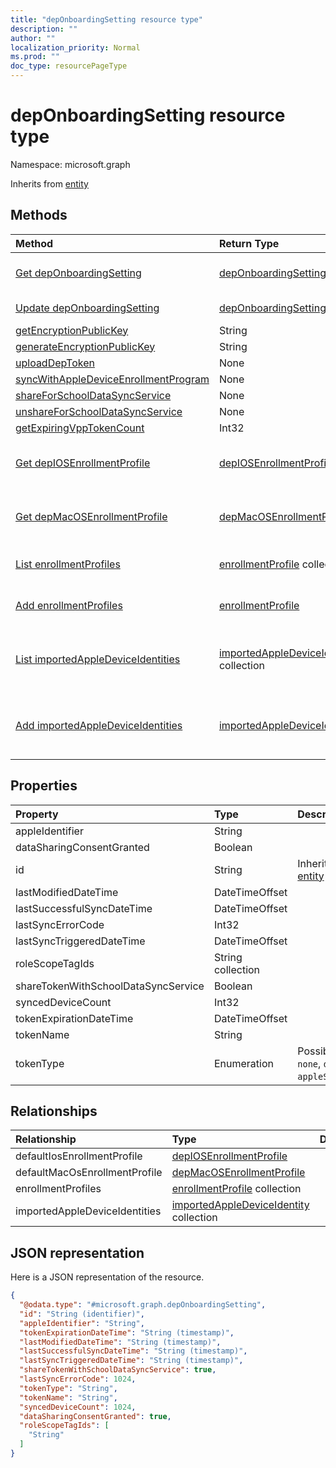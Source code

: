 ```yaml
---
title: "depOnboardingSetting resource type"
description: ""
author: ""
localization_priority: Normal
ms.prod: ""
doc_type: resourcePageType
---
```


# depOnboardingSetting resource type


Namespace: microsoft.graph




Inherits from [entity](../resources/entity.md)

## Methods
|Method|Return Type|Description|
|:---|:---|:---|
|[Get depOnboardingSetting](../api/deponboardingsetting-get.md)|[depOnboardingSetting](../resources/deponboardingsetting.md)|Read properties and relationships of the [depOnboardingSetting](../resources/deponboardingsetting.md) object.|
|[Update depOnboardingSetting](../api/deponboardingsetting-update.md)|[depOnboardingSetting](../resources/deponboardingsetting.md)|Update the properties of a [depOnboardingSetting](../resources/deponboardingsetting.md) object.|
|[getEncryptionPublicKey](../api/deponboardingsetting-getencryptionpublickey.md)|String||
|[generateEncryptionPublicKey](../api/deponboardingsetting-generateencryptionpublickey.md)|String||
|[uploadDepToken](../api/deponboardingsetting-uploaddeptoken.md)|None||
|[syncWithAppleDeviceEnrollmentProgram](../api/deponboardingsetting-syncwithappledeviceenrollmentprogram.md)|None||
|[shareForSchoolDataSyncService](../api/deponboardingsetting-shareforschooldatasyncservice.md)|None||
|[unshareForSchoolDataSyncService](../api/deponboardingsetting-unshareforschooldatasyncservice.md)|None||
|[getExpiringVppTokenCount](../api/deponboardingsetting-getexpiringvpptokencount.md)|Int32||
|[Get depIOSEnrollmentProfile](../api/depiosenrollmentprofile-get.md)|[depIOSEnrollmentProfile](../resources/depiosenrollmentprofile.md)|Read properties and relationships of the [depIOSEnrollmentProfile](../resources/depiosenrollmentprofile.md) object.|
|[Get depMacOSEnrollmentProfile](../api/depmacosenrollmentprofile-get.md)|[depMacOSEnrollmentProfile](../resources/depmacosenrollmentprofile.md)|Read properties and relationships of the [depMacOSEnrollmentProfile](../resources/depmacosenrollmentprofile.md) object.|
|[List enrollmentProfiles](../api/deponboardingsetting-list-enrollmentprofiles.md)|[enrollmentProfile](../resources/enrollmentprofile.md) collection|Get the enrollmentProfiles from the enrollmentProfiles navigation property.|
|[Add enrollmentProfiles](../api/deponboardingsetting-post-enrollmentprofiles.md)|[enrollmentProfile](../resources/enrollmentprofile.md)|Add enrollmentProfiles by posting to the enrollmentProfiles collection.|
|[List importedAppleDeviceIdentities](../api/deponboardingsetting-list-importedappledeviceidentities.md)|[importedAppleDeviceIdentity](../resources/importedappledeviceidentity.md) collection|Get the importedAppleDeviceIdentities from the importedAppleDeviceIdentities navigation property.|
|[Add importedAppleDeviceIdentities](../api/deponboardingsetting-post-importedappledeviceidentities.md)|[importedAppleDeviceIdentity](../resources/importedappledeviceidentity.md)|Add importedAppleDeviceIdentities by posting to the importedAppleDeviceIdentities collection.|

## Properties
|Property|Type|Description|
|:---|:---|:---|
|appleIdentifier|String||
|dataSharingConsentGranted|Boolean||
|id|String| Inherited from [entity](../resources/entity.md)|
|lastModifiedDateTime|DateTimeOffset||
|lastSuccessfulSyncDateTime|DateTimeOffset||
|lastSyncErrorCode|Int32||
|lastSyncTriggeredDateTime|DateTimeOffset||
|roleScopeTagIds|String collection||
|shareTokenWithSchoolDataSyncService|Boolean||
|syncedDeviceCount|Int32||
|tokenExpirationDateTime|DateTimeOffset||
|tokenName|String||
|tokenType|Enumeration| Possible values are: `none`, `dep`, `appleSchoolManager`.|

## Relationships
|Relationship|Type|Description|
|:---|:---|:---|
|defaultIosEnrollmentProfile|[depIOSEnrollmentProfile](../resources/depiosenrollmentprofile.md)||
|defaultMacOsEnrollmentProfile|[depMacOSEnrollmentProfile](../resources/depmacosenrollmentprofile.md)||
|enrollmentProfiles|[enrollmentProfile](../resources/enrollmentprofile.md) collection||
|importedAppleDeviceIdentities|[importedAppleDeviceIdentity](../resources/importedappledeviceidentity.md) collection||

## JSON representation
Here is a JSON representation of the resource.
<!-- {
  "blockType": "resource",
  "keyProperty": "id",
  "@odata.type": "microsoft.graph.depOnboardingSetting",
  "baseType": "microsoft.graph.entity",
  "openType": false
}
-->
``` json
{
  "@odata.type": "#microsoft.graph.depOnboardingSetting",
  "id": "String (identifier)",
  "appleIdentifier": "String",
  "tokenExpirationDateTime": "String (timestamp)",
  "lastModifiedDateTime": "String (timestamp)",
  "lastSuccessfulSyncDateTime": "String (timestamp)",
  "lastSyncTriggeredDateTime": "String (timestamp)",
  "shareTokenWithSchoolDataSyncService": true,
  "lastSyncErrorCode": 1024,
  "tokenType": "String",
  "tokenName": "String",
  "syncedDeviceCount": 1024,
  "dataSharingConsentGranted": true,
  "roleScopeTagIds": [
    "String"
  ]
}
```

